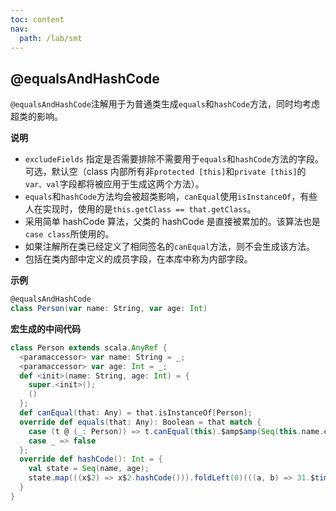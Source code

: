 ```yaml
---
toc: content
nav:
  path: /lab/smt
---
```


## @equalsAndHashCode

`@equalsAndHashCode`注解用于为普通类生成`equals`和`hashCode`方法，同时均考虑超类的影响。

**说明**

- `excludeFields` 指定是否需要排除不需要用于`equals`和`hashCode`方法的字段。可选，默认空（class 内部所有非`protected [this]`和`private [this]`的`var、val`字段都将被应用于生成这两个方法）。
- `equals`和`hashCode`方法均会被超类影响，`canEqual`使用`isInstanceOf`，有些人在实现时，使用的是`this.getClass == that.getClass`。
- 采用简单 hashCode 算法，父类的 hashCode 是直接被累加的。该算法也是`case class`所使用的。
- 如果注解所在类已经定义了相同签名的`canEqual`方法，则不会生成该方法。
- 包括在类内部中定义的成员字段，在本库中称为内部字段。

**示例**

```scala
@equalsAndHashCode
class Person(var name: String, var age: Int)
```

**宏生成的中间代码**

```scala
class Person extends scala.AnyRef {
  <paramaccessor> var name: String = _;
  <paramaccessor> var age: Int = _;
  def <init>(name: String, age: Int) = {
    super.<init>();
    ()
  };
  def canEqual(that: Any) = that.isInstanceOf[Person];
  override def equals(that: Any): Boolean = that match {
    case (t @ (_: Person)) => t.canEqual(this).$amp$amp(Seq(this.name.equals(t.name), this.age.equals(t.age)).forall(((f) => f))).$amp$amp(true)
    case _ => false
  };
  override def hashCode(): Int = {
    val state = Seq(name, age);
    state.map(((x$2) => x$2.hashCode())).foldLeft(0)(((a, b) => 31.$times(a).$plus(b)))
  }
}
```
